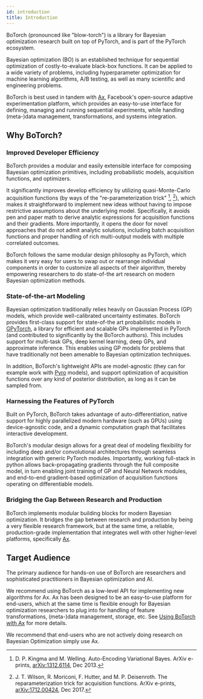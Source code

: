 ```yaml
---
id: introduction
title: Introduction
---
```


BoTorch (pronounced like "blow-torch") is a library for Bayesian optimization
research built on top of PyTorch, and is part of the PyTorch ecosystem.

Bayesian optimization (BO) is an established technique for sequential
optimization of costly-to-evaluate black-box functions. It can be applied to a
wide variety of problems, including hyperparameter optimization for machine
learning algorithms, A/B testing, as well as many scientific and engineering
problems.

BoTorch is best used in tandem with [Ax](https://ax.dev), Facebook's open-source
adaptive experimentation platform, which provides an easy-to-use interface for
defining, managing and running sequential experiments, while handling
(meta-)data management, transformations, and systems integration.


## Why BoTorch?

### Improved Developer Efficiency

BoTorch provides a modular and easily extensible interface for composing
Bayesian optimization primitives, including probabilistic models, acquisition
functions, and optimizers.

It significantly improves develop efficiency by utilizing quasi-Monte-Carlo
acquisition functions (by ways of the "re-parameterization trick"
[^AutoEncVarBayes], [^ReparamAcq]), which makes it straightforward to implement
new ideas without having to impose restrictive assumptions about the underlying
model. Specifically, it avoids pen and paper math to derive analytic expressions
for acquisition functions and their gradients.
More importantly, it opens the door for novel approaches that do not admit
analytic solutions, including batch acquisition functions and proper handling of
rich multi-output models with multiple correlated outcomes.

BoTorch follows the same modular design philosophy as PyTorch, which makes it
very easy for users to swap out or rearrange individual components in order to
customize all aspects of their algorithm, thereby empowering researchers to do
state-of-the art research on modern Bayesian optimization methods.


### State-of-the-art Modeling

Bayesian optimization traditionally relies heavily on Gaussian Process (GP)
models, which provide well-calibrated uncertainty estimates. BoTorch provides
first-class support for state-of-the art probabilistic models in
[GPyTorch](https://gpytorch.ai), a library for efficient and scalable GPs
implemented in PyTorch (and contributed to significantly by the BoTorch authors).
This includes support for multi-task GPs, deep kernel learning, deep GPs, and
approximate inference. This enables using GP models for problems that have
traditionally not been amenable to Bayesian optimization techniques.

In addition, BoTorch's lightweight APIs are model-agnostic (they can for example
work with [Pyro](http://pyro.ai) models), and support optimization of
acquisition functions over any kind of posterior distribution, as long as it can
be sampled from.


### Harnessing the Features of PyTorch

Built on PyTorch, BoTorch takes advantage of auto-differentiation, native
support for highly parallelized modern hardware (such as GPUs) using
device-agnostic code, and a dynamic computation graph that facilitates
interactive development.

BoTorch's modular design allows for a great deal of modeling flexibility for
including deep and/or convolutional architectures through seamless integration
with generic PyTorch modules. Importantly, working full-stack in python allows
back-propagating gradients through the full composite model, in turn enabling
joint training of GP and Neural Network modules, and end-to-end gradient-based
optimization of acquisition functions operating on differentiable models.


### Bridging the Gap Between Research and Production

BoTorch implements modular building blocks for modern Bayesian optimization.
It bridges the gap between research and production by being a very flexible
research framework, but at the same time, a reliable, production-grade
implementation that integrates well with other higher-level platforms,
specifically [Ax](https://ax.dev).


## Target Audience

The primary audience for hands-on use of BoTorch are researchers and
sophisticated practitioners in Bayesian optimization and AI.

We recommend using BoTorch as a low-level API for implementing new algorithms
for Ax. Ax has been designed to be an easy-to-use platform for end-users, which
at the same time is flexible enough for Bayesian optimization researchers to
plug into for handling of feature transformations, (meta-)data management,
storage, etc. See [Using BoTorch with Ax](../botorch_and_ax) for more details.

We recommend that end-users who are not actively doing research on Bayesian
Optimization simply use Ax.


[^AutoEncVarBayes]: D. P. Kingma and M. Welling. Auto-Encoding Variational Bayes.
ArXiv e-prints, [arXiv:1312.6114](https://arxiv.org/abs/1312.6114), Dec 2013.

[^ReparamAcq]: J. T. Wilson, R. Moriconi, F. Hutter, and M. P. Deisenroth.
The reparameterization trick for acquisition functions. ArXiv e-prints,
[arXiv:1712.00424](https://arxiv.org/abs/1712.00424), Dec 2017.
